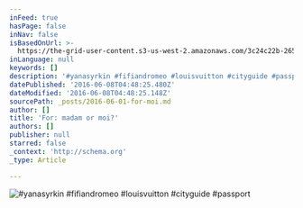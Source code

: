 ```yaml
---
inFeed: true
hasPage: false
inNav: false
isBasedOnUrl: >-
  https://the-grid-user-content.s3-us-west-2.amazonaws.com/3c24c22b-2653-4694-9610-ae522df472ff.jpg
inLanguage: null
keywords: []
description: '#yanasyrkin #fifiandromeo #louisvuitton #cityguide #passport'
datePublished: '2016-06-08T04:48:25.480Z'
dateModified: '2016-06-08T04:48:25.148Z'
sourcePath: _posts/2016-06-01-for-moi.md
author: []
title: 'For: madam or moi?'
authors: []
publisher: null
starred: false
_context: 'http://schema.org'
_type: Article

---
```

![#yanasyrkin #fifiandromeo #louisvuitton #cityguide #passport](https://the-grid-user-content.s3-us-west-2.amazonaws.com/3c24c22b-2653-4694-9610-ae522df472ff.jpg)